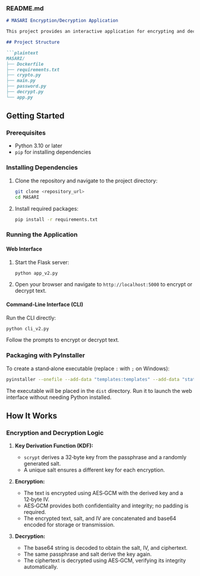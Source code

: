### README.md

```markdown
# MASARI Encryption/Decryption Application

This project provides an interactive application for encrypting and decrypting text using a passphrase. The application includes both a web interface and a command-line interface (CLI).

## Project Structure

```plaintext
MASARI/
├── Dockerfile
├── requirements.txt
├── crypto.py
├── main.py
├── password.py
├── decrypt.py
└── app.py
```

## Getting Started

### Prerequisites

- Python 3.10 or later
- `pip` for installing dependencies

### Installing Dependencies

1. Clone the repository and navigate to the project directory:

   ```bash
   git clone <repository_url>
   cd MASARI
   ```

2. Install required packages:

   ```bash
   pip install -r requirements.txt
   ```

### Running the Application

#### Web Interface

1. Start the Flask server:

   ```bash
   python app_v2.py
   ```

2. Open your browser and navigate to `http://localhost:5000` to encrypt or decrypt text.

#### Command-Line Interface (CLI)

Run the CLI directly:

```bash
python cli_v2.py
```

Follow the prompts to encrypt or decrypt text.

### Packaging with PyInstaller

To create a stand‑alone executable (replace `:` with `;` on Windows):

```bash
pyinstaller --onefile --add-data "templates:templates" --add-data "static:static" app_v2.py
```

The executable will be placed in the `dist` directory. Run it to launch the web interface without needing Python installed.

## How It Works

### Encryption and Decryption Logic

1. **Key Derivation Function (KDF):**
   - `scrypt` derives a 32‑byte key from the passphrase and a randomly generated salt.
   - A unique salt ensures a different key for each encryption.

2. **Encryption:**
   - The text is encrypted using AES‑GCM with the derived key and a 12‑byte IV.
   - AES‑GCM provides both confidentiality and integrity; no padding is required.
   - The encrypted text, salt, and IV are concatenated and base64 encoded for storage or transmission.

3. **Decryption:**
   - The base64 string is decoded to obtain the salt, IV, and ciphertext.
   - The same passphrase and salt derive the key again.
   - The ciphertext is decrypted using AES‑GCM, verifying its integrity automatically.
